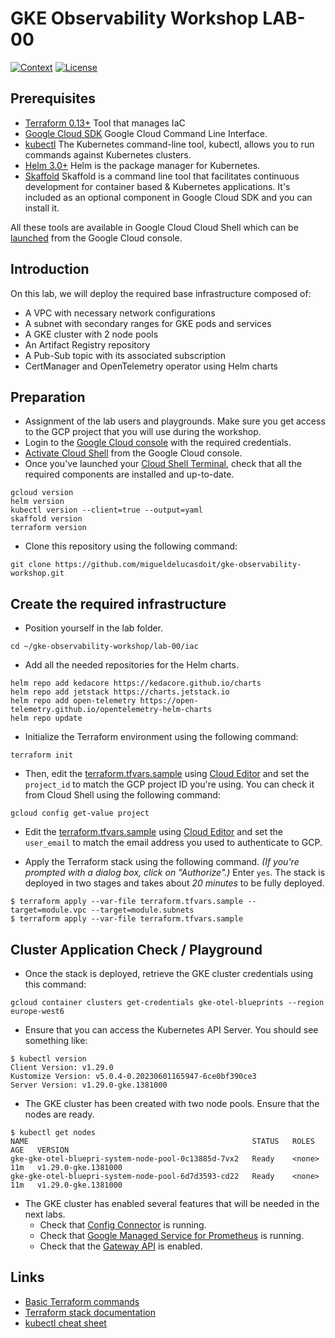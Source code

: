 # GKE Observability Workshop LAB-00

[![Context](https://img.shields.io/badge/GKE%20Observability%20Workshop-00-blue.svg)](#)
[![License](https://img.shields.io/badge/License-Apache%202.0-blue.svg)](https://opensource.org/licenses/Apache-2.0)

## Prerequisites

* [Terraform 0.13+](https://developer.hashicorp.com/terraform/downloads) Tool that manages IaC 
* [Google Cloud SDK](https://cloud.google.com/sdk/docs/install) Google Cloud Command Line Interface.
* [kubectl](https://kubernetes.io/docs/tasks/tools/install-kubectl-linux/) The Kubernetes command-line tool, kubectl, allows you to run commands against Kubernetes clusters.
* [Helm 3.0+](https://helm.sh/docs/) Helm is the package manager for Kubernetes.
* [Skaffold](https://skaffold.dev/) Skaffold is a command line tool that facilitates continuous development for container based & Kubernetes applications. It's included as an optional component in Google Cloud SDK and you can install it.

All these tools are available in Google Cloud Cloud Shell which can be [launched](https://cloud.google.com/shell/docs/launching-cloud-shell) from the Google Cloud console.

## Introduction
On this lab, we will deploy the required base infrastructure composed of:
- A VPC with necessary network configurations
- A subnet with secondary ranges for GKE pods and services
- A GKE cluster with 2 node pools
- An Artifact Registry repository
- A Pub-Sub topic with its associated subscription
- CertManager and OpenTelemetry operator using Helm charts

## Preparation

* Assignment of the lab users and playgrounds. Make sure you get access to the GCP project that you will use during the workshop.
* Login to the [Google Cloud console](https://console.cloud.google.com) with the required credentials.
* [Activate Cloud Shell](https://cloud.google.com/shell/docs/launching-cloud-shell) from the Google Cloud console.
* Once you've launched your [Cloud Shell Terminal](https://cloud.google.com/shell/docs/use-cloud-shell-terminal), check that all the required components are installed and up-to-date.
```
gcloud version
helm version
kubectl version --client=true --output=yaml
skaffold version
terraform version
```

* Clone this repository using the following command: 
```
git clone https://github.com/migueldelucasdoit/gke-observability-workshop.git 
```

## Create the required infrastructure

* Position yourself in the lab folder.
```
cd ~/gke-observability-workshop/lab-00/iac
```

* Add all the needed repositories for the Helm charts.
```
helm repo add kedacore https://kedacore.github.io/charts
helm repo add jetstack https://charts.jetstack.io
helm repo add open-telemetry https://open-telemetry.github.io/opentelemetry-helm-charts
helm repo update
```

* Initialize the Terraform environment using the following command: 
```
terraform init
```

* Then, edit the [terraform.tfvars.sample](./iac/terraform.tfvars.sample) using [Cloud Editor](https://cloud.google.com/shell/docs/launching-cloud-shell-editor) and set the `project_id` to match the GCP project ID you're using. You can check it from Cloud Shell using the following command:
```
gcloud config get-value project
```

* Edit the [terraform.tfvars.sample](./iac/terraform.tfvars.sample) using [Cloud Editor](https://cloud.google.com/shell/docs/launching-cloud-shell-editor) and set the `user_email` to match the email address you used to authenticate to GCP.

* Apply the Terraform stack using the following command. *(If you're prompted with a dialog box, click on "Authorize".)* Enter `yes`. The stack is deployed in two stages and takes about *20 minutes* to be fully deployed.
```shell
$ terraform apply --var-file terraform.tfvars.sample --target=module.vpc --target=module.subnets
$ terraform apply --var-file terraform.tfvars.sample
```

## Cluster Application Check / Playground

* Once the stack is deployed, retrieve the GKE cluster credentials using this command: 
```
gcloud container clusters get-credentials gke-otel-blueprints --region europe-west6
```

* Ensure that you can access the Kubernetes API Server. You should see something like:
```shell
$ kubectl version
Client Version: v1.29.0
Kustomize Version: v5.0.4-0.20230601165947-6ce0bf390ce3
Server Version: v1.29.0-gke.1381000
```

* The GKE cluster has been created with two node pools. Ensure that the nodes are ready.
```shell
$ kubectl get nodes
NAME                                                  STATUS   ROLES    AGE   VERSION
gke-gke-otel-bluepri-system-node-pool-0c13885d-7vx2   Ready    <none>   11m   v1.29.0-gke.1381000
gke-gke-otel-bluepri-system-node-pool-6d7d3593-cd22   Ready    <none>   11m   v1.29.0-gke.1381000
```

* The GKE cluster has enabled several features that will be needed in the next labs.
    - Check that [Config Connector](https://cloud.google.com/config-connector/docs/troubleshooting#check-if-running) is running.
    - Check that [Google Managed Service for Prometheus](https://cloud.google.com/stackdriver/docs/managed-prometheus/troubleshooting#no-errors) is running.
    - Check that the [Gateway API](https://cloud.google.com/kubernetes-engine/docs/how-to/deploying-gateways#verify-internal) is enabled.


## Links

- [Basic Terraform commands](https://cloud.google.com/docs/terraform/basic-commands)
- [Terraform stack documentation](./iac/README.md)
- [kubectl cheat sheet](https://kubernetes.io/docs/reference/kubectl/cheatsheet/)
